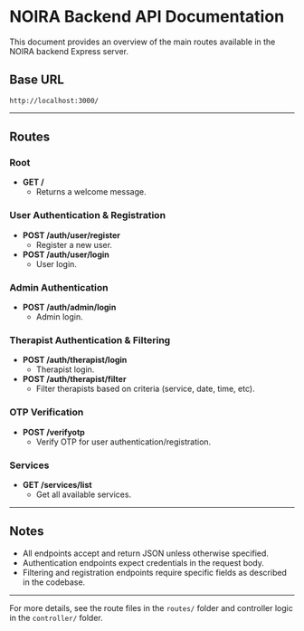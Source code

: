 
# NOIRA Backend API Documentation

This document provides an overview of the main routes available in the NOIRA backend Express server.

## Base URL

```
http://localhost:3000/
```

---

## Routes

### Root
- **GET /**
  - Returns a welcome message.

### User Authentication & Registration
- **POST /auth/user/register**
  - Register a new user.
- **POST /auth/user/login**
  - User login.

### Admin Authentication
- **POST /auth/admin/login**
  - Admin login.

### Therapist Authentication & Filtering
- **POST /auth/therapist/login**
  - Therapist login.
- **POST /auth/therapist/filter**
  - Filter therapists based on criteria (service, date, time, etc).

### OTP Verification
- **POST /verifyotp**
  - Verify OTP for user authentication/registration.

### Services
- **GET /services/list**
  - Get all available services.

---

## Notes
- All endpoints accept and return JSON unless otherwise specified.
- Authentication endpoints expect credentials in the request body.
- Filtering and registration endpoints require specific fields as described in the codebase.

---

For more details, see the route files in the `routes/` folder and controller logic in the `controller/` folder.
